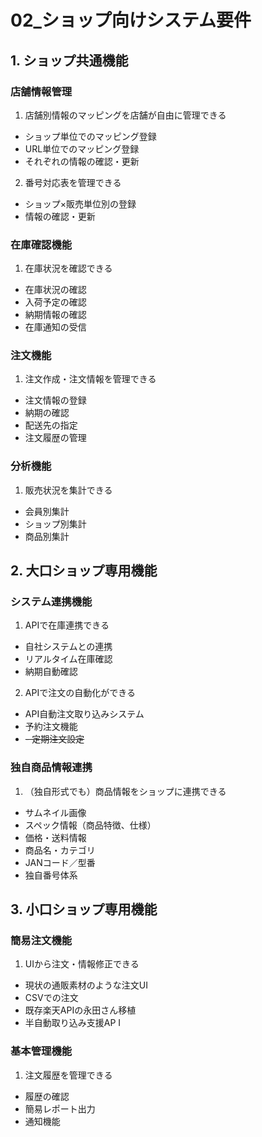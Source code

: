 # 02_ショップ向けシステム要件

## 1. ショップ共通機能
### 店舗情報管理
1. 店舗別情報のマッピングを店舗が自由に管理できる
  - ショップ単位でのマッピング登録
  - URL単位でのマッピング登録
  - それぞれの情報の確認・更新

2. 番号対応表を管理できる
  - ショップ×販売単位別の登録
  - 情報の確認・更新

### 在庫確認機能
1. 在庫状況を確認できる
  - 在庫状況の確認
  - 入荷予定の確認
  - 納期情報の確認
  - 在庫通知の受信

### 注文機能
1. 注文作成・注文情報を管理できる
  - 注文情報の登録
  - 納期の確認
  - 配送先の指定
  - 注文履歴の管理

### 分析機能
1. 販売状況を集計できる
  - 会員別集計
  - ショップ別集計
  - 商品別集計

## 2. 大口ショップ専用機能
### システム連携機能
1. APIで在庫連携できる
  - 自社システムとの連携
  - リアルタイム在庫確認
  - 納期自動確認

2. APIで注文の自動化ができる
  - API自動注文取り込みシステム
  - 予約注文機能
  - ~~- 定期注文設定~~

### 独自商品情報連携
1. （独自形式でも）商品情報をショップに連携できる
  - サムネイル画像
  - スペック情報（商品特徴、仕様）
  - 価格・送料情報
  - 商品名・カテゴリ
  - JANコード／型番
  - 独自番号体系


## 3. 小口ショップ専用機能
### 簡易注文機能
1. UIから注文・情報修正できる
  - 現状の通販素材のような注文UI
  - CSVでの注文
  - 既存楽天APIの永田さん移植
  - 半自動取り込み支援AP I

### 基本管理機能
1. 注文履歴を管理できる
  - 履歴の確認
  - 簡易レポート出力
  - 通知機能











